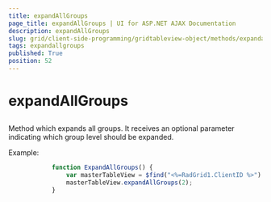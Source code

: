 ```yaml
---
title: expandAllGroups
page_title: expandAllGroups | UI for ASP.NET AJAX Documentation
description: expandAllGroups
slug: grid/client-side-programming/gridtableview-object/methods/expandallgroups
tags: expandallgroups
published: True
position: 52
---
```


# expandAllGroups



## 

Method which expands all groups. It receives an optional parameter indicating which group level should be expanded.

Example:

````JavaScript
	        function ExpandAllGroups() {
	            var masterTableView = $find("<%=RadGrid1.ClientID %>").get_masterTableView();
	            masterTableView.expandAllGroups(2);
	        }
````


